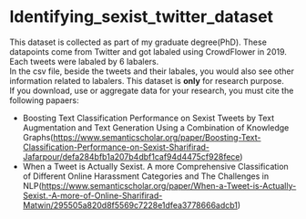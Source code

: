 # Identifying_sexist_twitter_dataset
This dataset is collected as part of my graduate degree(PhD). These datapoints come from Twitter and got labaled using CrowdFlower in 2019. Each tweets were labaled by 6 labalers. <br /> In the csv file, beside the tweets and their labales, you would also see other information related to labalers. This dataset is **only** for research purpose.
<br /> If you download, use or aggregate data for your research, you must cite the following papaers:
- Boosting Text Classification Performance on Sexist Tweets by Text Augmentation and Text Generation Using a Combination of Knowledge Graphs(https://www.semanticscholar.org/paper/Boosting-Text-Classification-Performance-on-Sexist-Sharifirad-Jafarpour/defa284bfb1a207b4dbf1caf94d4475cf928fece)
- When a Tweet is Actually Sexist. A more Comprehensive Classification of Different Online Harassment Categories and The Challenges in NLP(https://www.semanticscholar.org/paper/When-a-Tweet-is-Actually-Sexist.-A-more-of-Online-Sharifirad-Matwin/295505a820d8f5569c7228e1dfea3778666adcb1)
